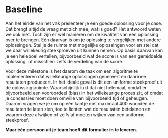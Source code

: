 # Baseline

Aan het einde van het vak presenteer je een goede oplossing voor je case. Dat brengt altijd de vraag met zich mee, wat is goed? Het antwoord weten we ook niet. Toch zijn er wel manieren om de kwaliteit van een oplossing over te brengen. Eén daarvan is om je oplossing te vergelijken met andere oplossingen. Stel je de ruimte met mogelijke oplossingen voor en stel dat we daar willekeurig steekproeven uit kunnen nemen. Op basis daarvan kan je een heleboel vertellen, bijvoorbeeld wat de score is van een gemiddelde oplossing, of misschien zelfs de verdeling van de score.

Voor deze milestone is het daarom de taak om een algoritme te implementeren dat willekeurige oplossingen genereert en daarmee resultaten produceert. In het ideale geval is dit een uniforme steekproef uit de oplossingsruimte. Waarschijnlijk lukt dat niet helemaal, omdat er bijvoorbeeld een vooroordeel (bias) in het willekeurige proces zit, of omdat je concessies moet doen omwille van bijvoorbeeld tijd of geheugen. Daarom vragen we je om op één kantje met maximaal 400 woorden de resultaten te laten zien, toe te lichten wat de resultaten betekenen en waarom deze afwijken of zelfs af moeten wijken van een uniforme steekproef.

**Maar één persoon uit je team hoeft dit formulier in te leveren.**
